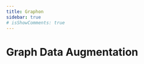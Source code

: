 ```yaml
---
title: Graphon
sidebar: true
# isShowComments: true
---
```

# Graph Data Augmentation
<ClientOnly>
<title-pv/>
</ClientOnly>

<!-- <embed src="/pdf/paper.pdf" type="application/pdf" width="100%" height="600px" />

<embed src="/pdf/paper.pdf" width="500" height="375" type="application/pdf"> -->




<ClientOnly>
  <leave/>
</ClientOnly/>